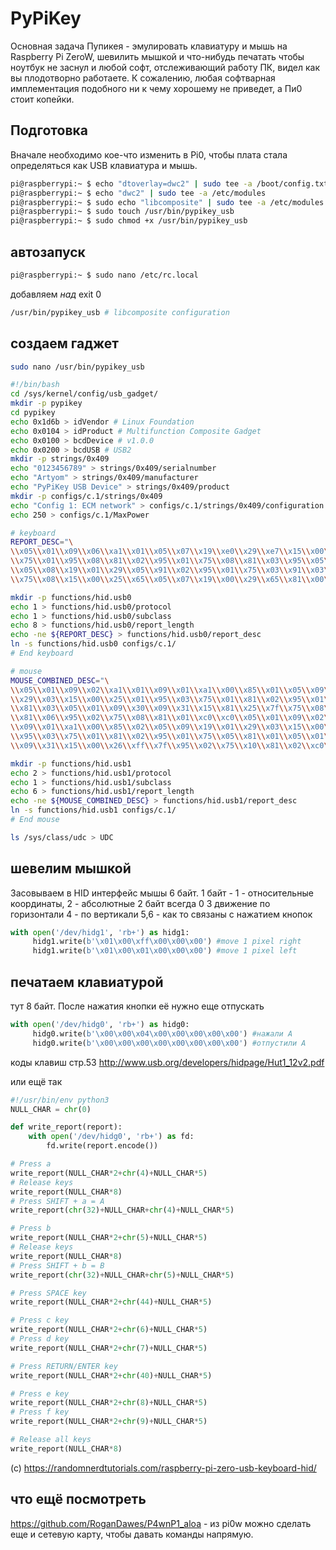 # PyPiKey
Основная задача Пупикея - эмулировать клавиатуру и мышь на Raspberry Pi ZeroW, шевилить мышкой и что-нибудь печатать чтобы ноутбук не заснул и любой софт, отслеживающий работу ПК, видел как вы плодотворно работаете. К сожалению, любая софтварная имплементация подобного ни к чему хорошему не приведет, а Пи0 стоит копейки. 

## Подготовка
Вначале необходимо кое-что изменить в Pi0, чтобы плата стала определяться как USB клавиатура и мышь. 

```bash
pi@raspberrypi:~ $ echo "dtoverlay=dwc2" | sudo tee -a /boot/config.txt
pi@raspberrypi:~ $ echo "dwc2" | sudo tee -a /etc/modules
pi@raspberrypi:~ $ sudo echo "libcomposite" | sudo tee -a /etc/modules
pi@raspberrypi:~ $ sudo touch /usr/bin/pypikey_usb
pi@raspberrypi:~ $ sudo chmod +x /usr/bin/pypikey_usb
```

## автозапуск
```bash
pi@raspberrypi:~ $ sudo nano /etc/rc.local
```
добавляем *над* exit 0
```bash
/usr/bin/pypikey_usb # libcomposite configuration
```

## cоздаем гаджет
```bash
sudo nano /usr/bin/pypikey_usb
```
```bash
#!/bin/bash
cd /sys/kernel/config/usb_gadget/
mkdir -p pypikey
cd pypikey
echo 0x1d6b > idVendor # Linux Foundation
echo 0x0104 > idProduct # Multifunction Composite Gadget
echo 0x0100 > bcdDevice # v1.0.0
echo 0x0200 > bcdUSB # USB2
mkdir -p strings/0x409
echo "0123456789" > strings/0x409/serialnumber
echo "Artyom" > strings/0x409/manufacturer
echo "PyPiKey USB Device" > strings/0x409/product
mkdir -p configs/c.1/strings/0x409
echo "Config 1: ECM network" > configs/c.1/strings/0x409/configuration
echo 250 > configs/c.1/MaxPower

# keyboard
REPORT_DESC="\
\\x05\\x01\\x09\\x06\\xa1\\x01\\x05\\x07\\x19\\xe0\\x29\\xe7\\x15\\x00\\x25\\x01\
\\x75\\x01\\x95\\x08\\x81\\x02\\x95\\x01\\x75\\x08\\x81\\x03\\x95\\x05\\x75\\x01\
\\x05\\x08\\x19\\x01\\x29\\x05\\x91\\x02\\x95\\x01\\x75\\x03\\x91\\x03\\x95\\x06\
\\x75\\x08\\x15\\x00\\x25\\x65\\x05\\x07\\x19\\x00\\x29\\x65\\x81\\x00\\xc0"

mkdir -p functions/hid.usb0
echo 1 > functions/hid.usb0/protocol
echo 1 > functions/hid.usb0/subclass
echo 8 > functions/hid.usb0/report_length
echo -ne ${REPORT_DESC} > functions/hid.usb0/report_desc
ln -s functions/hid.usb0 configs/c.1/
# End keyboard

# mouse
MOUSE_COMBINED_DESC="\
\\x05\\x01\\x09\\x02\\xa1\\x01\\x09\\x01\\xa1\\x00\\x85\\x01\\x05\\x09\\x19\\x01\
\\x29\\x03\\x15\\x00\\x25\\x01\\x95\\x03\\x75\\x01\\x81\\x02\\x95\\x01\\x75\\x05\
\\x81\\x03\\x05\\x01\\x09\\x30\\x09\\x31\\x15\\x81\\x25\\x7f\\x75\\x08\\x95\\x02\
\\x81\\x06\\x95\\x02\\x75\\x08\\x81\\x01\\xc0\\xc0\\x05\\x01\\x09\\x02\\xa1\\x01\
\\x09\\x01\\xa1\\x00\\x85\\x02\\x05\\x09\\x19\\x01\\x29\\x03\\x15\\x00\\x25\\x01\
\\x95\\x03\\x75\\x01\\x81\\x02\\x95\\x01\\x75\\x05\\x81\\x01\\x05\\x01\\x09\\x30\
\\x09\\x31\\x15\\x00\\x26\\xff\\x7f\\x95\\x02\\x75\\x10\\x81\\x02\\xc0\\xc0"

mkdir -p functions/hid.usb1
echo 2 > functions/hid.usb1/protocol
echo 1 > functions/hid.usb1/subclass
echo 6 > functions/hid.usb1/report_length
echo -ne ${MOUSE_COMBINED_DESC} > functions/hid.usb1/report_desc
ln -s functions/hid.usb1 configs/c.1/
# End mouse

ls /sys/class/udc > UDC
```



## шевелим мышкой
Засовываем в HID интерфейс мышы 6 байт.
1 байт - 1 - относительные координаты, 2 - абсолютные
2 байт всегда 0
3 движение по горизонтали
4 - по вертикали
5,6 - как то связаны с нажатием кнопок

```python
with open('/dev/hidg1', 'rb+') as hidg1:
     hidg1.write(b'\x01\x00\xff\x00\x00\x00') #move 1 pixel right
     hidg1.write(b'\x01\x00\x01\x00\x00\x00') #move 1 pixel left
```
## печатаем клавиатурой
тут 8 байт. После нажатия кнопки её нужно еще отпускать 

```python
with open('/dev/hidg0', 'rb+') as hidg0:
     hidg0.write(b'\x00\x00\x04\x00\x00\x00\x00\x00') #нажали А
     hidg0.write(b'\x00\x00\x00\x00\x00\x00\x00\x00') #отпустили А
```

коды клавиш стр.53 http://www.usb.org/developers/hidpage/Hut1_12v2.pdf

или ещё так
```python
#!/usr/bin/env python3
NULL_CHAR = chr(0)

def write_report(report):
    with open('/dev/hidg0', 'rb+') as fd:
        fd.write(report.encode())

# Press a
write_report(NULL_CHAR*2+chr(4)+NULL_CHAR*5)
# Release keys
write_report(NULL_CHAR*8)
# Press SHIFT + a = A
write_report(chr(32)+NULL_CHAR+chr(4)+NULL_CHAR*5)

# Press b
write_report(NULL_CHAR*2+chr(5)+NULL_CHAR*5)
# Release keys
write_report(NULL_CHAR*8)
# Press SHIFT + b = B
write_report(chr(32)+NULL_CHAR+chr(5)+NULL_CHAR*5)

# Press SPACE key
write_report(NULL_CHAR*2+chr(44)+NULL_CHAR*5)

# Press c key
write_report(NULL_CHAR*2+chr(6)+NULL_CHAR*5)
# Press d key
write_report(NULL_CHAR*2+chr(7)+NULL_CHAR*5)

# Press RETURN/ENTER key
write_report(NULL_CHAR*2+chr(40)+NULL_CHAR*5)

# Press e key
write_report(NULL_CHAR*2+chr(8)+NULL_CHAR*5)
# Press f key
write_report(NULL_CHAR*2+chr(9)+NULL_CHAR*5)

# Release all keys
write_report(NULL_CHAR*8)
```
(c) https://randomnerdtutorials.com/raspberry-pi-zero-usb-keyboard-hid/

## что ещё посмотреть
https://github.com/RoganDawes/P4wnP1_aloa - из pi0w можно сделать еще и сетевую карту, чтобы давать команды напрямую. 

